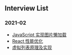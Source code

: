 ## Interview List

### 2021-02
* [JavaScript 实现图片懒加载](https://github.com/MasonTao/Interview/issues/3)
* [React 性能优化](https://github.com/MasonTao/Interview/issues/2)
* [虚拟列表原理及实现](https://github.com/MasonTao/Interview/issues/1)
